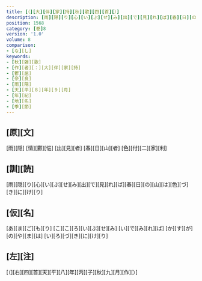 ```yaml
---
title: [（][大][伴][家][持][秋][歌][四][首][）]
description: [雨][隠][り][心][い][ぶ][せ][み][出][で][見][れ][ば][春][日][の][山][は][色][づ][き][に][け][り]
position: 1568
category: [巻]8
version: '1.0'
volume: 8
comparison:
- [な][し]
keywords:
- [秋][雑][歌]
- [作][者][：][大][伴][家][持]
- [鬱][屈]
- [奈][良]
- [雨][隠]
- [天][平][８][年][９][月]
- [年][紀]
- [地][名]
- [季][節]
---
```


## [原][文]

[雨][隠] [情][欝][悒] [出][見][者] [春][日][山][者] [色][付][二][家][利]

## [訓][読]

[雨][隠][り][心][い][ぶ][せ][み][出][で][見][れ][ば][春][日][の][山][は][色][づ][き][に][け][り]

## [仮][名]

[あ][ま][ご][も][り] [こ][こ][ろ][い][ぶ][せ][み] [い][で][み][れ][ば] [か][す][が][の][や][ま][は] [い][ろ][づ][き][に][け][り]

## [左][注]

[（][右][四][首][天][平][八][年][丙][子][秋][九][月][作][）]
